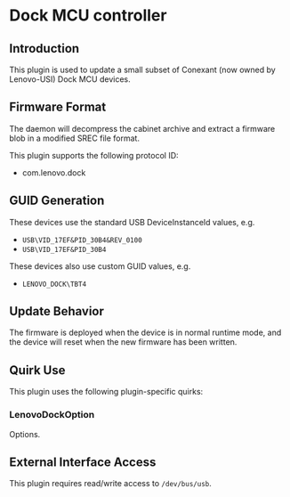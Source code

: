 # Dock MCU controller

## Introduction

This plugin is used to update a small subset of Conexant (now owned by Lenovo-USI)
Dock MCU devices.

## Firmware Format

The daemon will decompress the cabinet archive and extract a firmware blob in
a modified SREC file format.

This plugin supports the following protocol ID:

* com.lenovo.dock

## GUID Generation

These devices use the standard USB DeviceInstanceId values, e.g.

* `USB\VID_17EF&PID_30B4&REV_0100`
* `USB\VID_17EF&PID_30B4`

These devices also use custom GUID values, e.g.

* `LENOVO_DOCK\TBT4`

## Update Behavior

The firmware is deployed when the device is in normal runtime mode, and the
device will reset when the new firmware has been written.

## Quirk Use

This plugin uses the following plugin-specific quirks:

### LenovoDockOption

Options.

## External Interface Access

This plugin requires read/write access to `/dev/bus/usb`.
